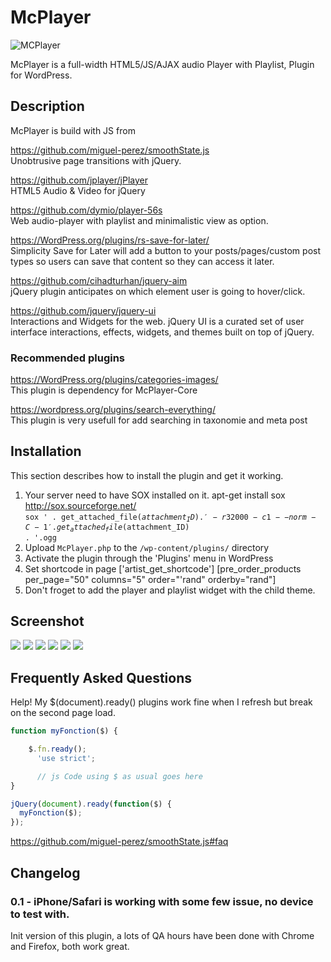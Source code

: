 # McPlayer</br>

<img style="max-width: 100%;" src="https://i.ibb.co/7Ygsf5K/maplyer456.jpg" alt="MCPlayer" />

McPlayer is a full-width HTML5/JS/AJAX audio Player with Playlist, Plugin for WordPress.</br>

## Description</br>

McPlayer is build with JS from</br>

https://github.com/miguel-perez/smoothState.js</br>
Unobtrusive page transitions with jQuery.</br>

https://github.com/jplayer/jPlayer</br>
HTML5 Audio & Video for jQuery</br>

https://github.com/dymio/player-56s</br>
Web audio-player with playlist and minimalistic view as option.</br>

https://WordPress.org/plugins/rs-save-for-later/</br>
Simplicity Save for Later will add a button to your posts/pages/custom post types so users can save that content so they can access it later.</br>

https://github.com/cihadturhan/jquery-aim</br>
jQuery plugin anticipates on which element user is going to hover/click.</br>

https://github.com/jquery/jquery-ui</br>
Interactions and Widgets for the web. jQuery UI is a curated set of user interface interactions, effects, widgets, and themes built on top of jQuery.</br>

### Recommended plugins
https://WordPress.org/plugins/categories-images/</br>
This plugin is dependency for McPlayer-Core</br>

https://wordpress.org/plugins/search-everything/</br>
This plugin is very usefull for add searching in taxonomie and meta post</br>

## Installation

This section describes how to install the plugin and get it working.

1. Your server need to have SOX installed on it. apt-get install sox http://sox.sourceforge.net/</br>
<code>sox ' . get_attached_file($attachment_ID) . ' -r 32000 -c 1 --norm -C -1 ' . get_attached_file($attachment_ID) . '.ogg</code>
2. Upload `McPlayer.php` to the `/wp-content/plugins/` directory
3. Activate the plugin through the 'Plugins' menu in WordPress
4. Set shortcode in page ['artist_get_shortcode'] [pre_order_products per_page="50" columns="5" order="'rand" orderby="rand"]
5. Don't froget to add the player and playlist widget with the child theme.

## Screenshot

<img style="max-width: 100%;" src="https://i.ibb.co/LvxW3Z5/mcplayer1.jpg" />

<img style="max-width: 100%;" src="https://i.ibb.co/tPNyMcN/mcplayer0.jpg" />

<img style="max-width: 100%;" src="https://i.ibb.co/YXZ5cvB/mcplayer2.jpg" />

<img style="max-width: 100%;" src="https://i.ibb.co/9G1DDFm/mcplayeradmin0.jpg" />

<img style="max-width: 100%;" src="https://i.ibb.co/rdL9T5S/mcplayeradmin1.jpg" />

<img style="max-width: 100%;" src="https://i.ibb.co/LJFCh3h/mcplayeradmin2.jpg" />

## Frequently Asked Questions

Help! My $(document).ready() plugins work fine when I refresh but break on the second page load.

```js
function myFonction($) {

    $.fn.ready();
      'use strict';

      // js Code using $ as usual goes here
}

jQuery(document).ready(function($) {
  myFonction($);
});
```

https://github.com/miguel-perez/smoothState.js#faq

## Changelog

### 0.1 - iPhone/Safari is working with some few issue, no device to test with.

Init version of this plugin, a lots of QA hours have been done with Chrome and Firefox, both work great.